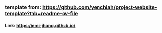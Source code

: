### template from: https://github.com/yenchiah/project-website-template?tab=readme-ov-file


#### Link: https://emi-jhang.github.io/ 
